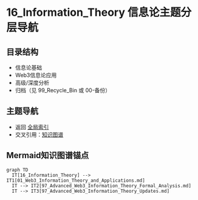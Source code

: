 # 16_Information_Theory 信息论主题分层导航

## 目录结构
- 信息论基础
- Web3信息论应用
- 高级/深度分析
- 归档（见 99_Recycle_Bin 或 00-备份）

## 主题导航
- 返回 [全局索引](../00_Index_and_Classification.md)
- 交叉引用：[知识图谱](../00_Knowledge_Graph.md)

## Mermaid知识图谱锚点
```mermaid
graph TD
  IT[16_Information_Theory] --> IT1[01_Web3_Information_Theory_and_Applications.md]
  IT --> IT2[97_Advanced_Web3_Information_Theory_Formal_Analysis.md]
  IT --> IT3[97_Advanced_Web3_Information_Theory_Updates.md]
``` 